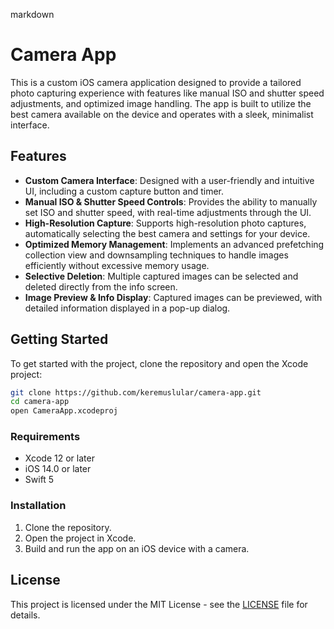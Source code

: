 markdown
# Camera App

This is a custom iOS camera application designed to provide a tailored photo capturing experience with features like manual ISO and shutter speed adjustments, and optimized image handling. The app is built to utilize the best camera available on the device and operates with a sleek, minimalist interface.

## Features

- **Custom Camera Interface**: Designed with a user-friendly and intuitive UI, including a custom capture button and timer.
- **Manual ISO & Shutter Speed Controls**: Provides the ability to manually set ISO and shutter speed, with real-time adjustments through the UI.
- **High-Resolution Capture**: Supports high-resolution photo captures, automatically selecting the best camera and settings for your device.
- **Optimized Memory Management**: Implements an advanced prefetching collection view and downsampling techniques to handle images efficiently without excessive memory usage.
- **Selective Deletion**: Multiple captured images can be selected and deleted directly from the info screen.
- **Image Preview & Info Display**: Captured images can be previewed, with detailed information displayed in a pop-up dialog.

## Getting Started

To get started with the project, clone the repository and open the Xcode project:

```bash
git clone https://github.com/keremuslular/camera-app.git
cd camera-app
open CameraApp.xcodeproj
```

### Requirements

- Xcode 12 or later
- iOS 14.0 or later
- Swift 5

### Installation

1. Clone the repository.
2. Open the project in Xcode.
3. Build and run the app on an iOS device with a camera.

## License

This project is licensed under the MIT License - see the [LICENSE](LICENSE) file for details.
